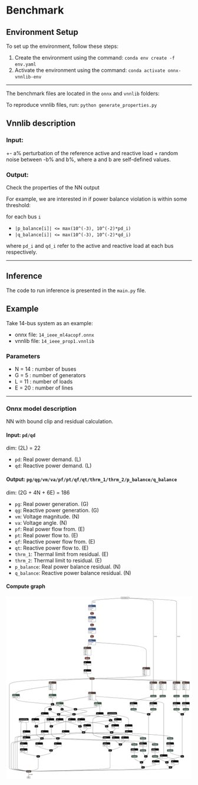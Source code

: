 # Benchmark

## Environment Setup
To set up the environment, follow these steps:
1. Create the environment using the command: `conda env create -f env.yaml`
2. Activate the environment using the command: `conda activate onnx-vnnlib-env`

---
The benchmark files are located in the `onnx` and `vnnlib` folders:

To reproduce vnnlib files, run: `python generate_properties.py`

## Vnnlib description
### Input:
+- a% perturbation of the reference active and reactive load + random noise between -b% and b%, where a and b are self-defined values.
### Output:
Check the properties of the NN output

For example, we are interested in if power balance violation is within some threshold:

for each bus `i`
- `|p_balance[i]| <= max(10^(-3), 10^(-2)*pd_i)`
- `|q_balance[i]| <= max(10^(-3), 10^(-2)*qd_i)`

where `pd_i` and `qd_i` refer to the active and reactive load at each bus respectively.

---
## Inference
The code to run inference is presented in the `main.py` file.

## Example
Take 14-bus system as an example:
- onnx file: `14_ieee_ml4acopf.onnx`
- vnnlib file: `14_ieee_prop1.vnnlib`

### Parameters
- N = 14 : number of buses
- G =  5 : number of generators
- L = 11 : number of loads
- E = 20 : number of lines
---
### Onnx model description
NN with bound clip and residual calculation.
#### Input: `pd/qd`
dim: (2L) = 22
- `pd`: Real power demand. (L)
- `qd`: Reactive power demand. (L)
#### Output: `pg/qg/vm/va/pf/pt/qf/qt/thrm_1/thrm_2/p_balance/q_balance`
dim: (2G + 4N + 6E) = 186
- `pg`: Real power generation. (G)
- `qg`: Reactive power generation. (G)
- `vm`: Voltage magnitude. (N)
- `va`: Voltage angle. (N)
- `pf`: Real power flow from. (E)
- `pt`: Real power flow to. (E)
- `qf`: Reactive power flow from. (E)
- `qt`: Reactive power flow to. (E)
- `thrm_1`: Thermal limit from residual. (E)
- `thrm_2`: Thermal limit to residual. (E)
- `p_balance`: Real power balance residual. (N)
- `q_balance`: Reactive power balance residual. (N)

#### Compute graph
![](etc/compute_graph.png)